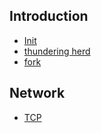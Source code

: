 ## Introduction




- [Init](/docs/CS/OS/Linux/init.md)
- [thundering herd](/docs/CS/OS/Linux/thundering_herd.md)
- [fork](/docs/CS/OS/Linux/fork.md)
  

## Network
- [TCP](/docs/CS/OS/Linux/TCP.md)